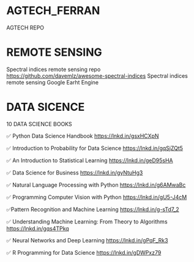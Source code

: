 # AGTECH_FERRAN
AGTECH REPO

# REMOTE SENSING
Spectral indices remote sensing repo https://github.com/davemlz/awesome-spectral-indices
Spectral indices remote sensing Google Earht Engine

# DATA SICENCE
10 DATA SCIENCE BOOKS

✅ Python Data Science Handbook
https://lnkd.in/gsxHCXpN

✅ Introduction to Probability for Data Science
https://lnkd.in/gqSjZQt5

✅ An Introduction to Statistical Learning
https://lnkd.in/geD95sHA

✅ Data Science for Business
https://lnkd.in/gyNtuHg3

✅ Natural Language Processing with Python
https://lnkd.in/g6AMwaBc

✅ Programming Computer Vision with Python
https://lnkd.in/gU5-J4cM

✅Pattern Recognition and Machine Learning
https://lnkd.in/g-sTd7_2

✅ Understanding Machine Learning: From Theory to Algorithms
https://lnkd.in/gqs4TPkq

✅ Neural Networks and Deep Learning
https://lnkd.in/gPqF_Rk3

✅ R Programming for Data Science
https://lnkd.in/gDWPxz79
